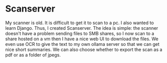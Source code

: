 # Scanserver

My scanner is old. It is difficult to get it to scan to a pc. I also wanted to learn Django. Thus, I created Scanserver. The idea is simple: the scanner doesn't have a problem sending files to SMB shares, so I now scan to a share hosted on a vm then I have a nice web UI to download the files. We even use OCR to give the text to my own ollama server so that we can get nice short summaries. We can also choose whether to export the scan as a pdf or as a folder of jpegs.  
